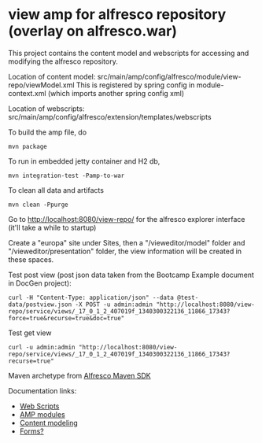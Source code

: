 # view amp for alfresco repository (overlay on alfresco.war)
This project contains the content model and webscripts for accessing and modifying the alfresco repository. 

Location of content model: src/main/amp/config/alfresco/module/view-repo/viewModel.xml
This is registered by spring config in module-context.xml (which imports another spring config xml)

Location of webscripts: src/main/amp/config/alfresco/extension/templates/webscripts

To build the amp file, do 

    mvn package
    
To run in embedded jetty container and H2 db,

    mvn integration-test -Pamp-to-war
    
To clean all data and artifacts

    mvn clean -Ppurge

Go to [http://localhost:8080/view-repo/](http://localhost:8080/view-repo/) for the alfresco explorer interface (it'll take a while to startup)

Create a "europa" site under Sites, then a "/vieweditor/model" folder and "/vieweditor/presentation" folder, the view information will be created in these spaces.

Test post view (post json data taken from the Bootcamp Example document in DocGen project):

    curl -H "Content-Type: application/json" --data @test-data/postview.json -X POST -u admin:admin "http://localhost:8080/view-repo/service/views/_17_0_1_2_407019f_1340300322136_11866_17343?force=true&recurse=true&doc=true"

Test get view

	curl -u admin:admin "http://localhost:8080/view-repo/service/views/_17_0_1_2_407019f_1340300322136_11866_17343?recurse=true"
	
Maven archetype from [Alfresco Maven SDK](https://artifacts.alfresco.com/nexus/content/repositories/alfresco-docs/alfresco-lifecycle-aggregator/latest/index.html)

Documentation links:

* [Web Scripts](http://docs.alfresco.com/4.2/index.jsp?topic=%2Fcom.alfresco.enterprise.doc%2Fconcepts%2Fws-architecture.html)
* [AMP modules](http://docs.alfresco.com/4.2/index.jsp?topic=%2Fcom.alfresco.enterprise.doc%2Fconcepts%2Fdev-extensions-modules-intro.html)
* [Content modeling](http://docs.alfresco.com/4.2/index.jsp?topic=%2Fcom.alfresco.enterprise.doc%2Fconcepts%2Fcontent-modeling-about.html)
* [Forms?](http://wiki.alfresco.com/wiki/Forms)